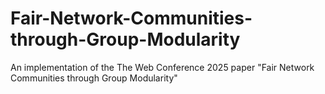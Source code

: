 # Fair-Network-Communities-through-Group-Modularity
An implementation of the The Web Conference 2025 paper "Fair Network Communities through Group Modularity"

